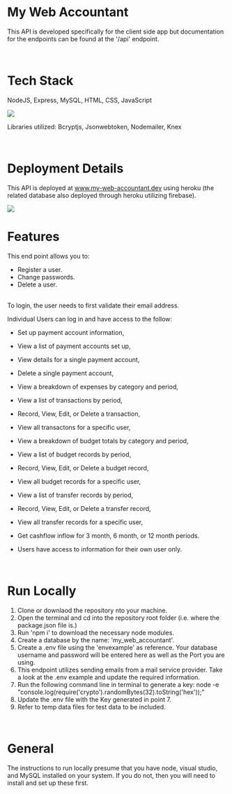 # My Web Accountant

This API is developed specifically for the client side app but documentation for the endpoints can be found at the '/api' endpoint.

<br />

# Tech Stack

NodeJS, Express, MySQL, HTML, CSS, JavaScript

<a href="https://skillicons.dev">
<img src="https://skillicons.dev/icons?i=nodejs,express,mysql,html,css,js&perline=9" />
</a>

Libraries utilized: Bcryptjs, Jsonwebtoken, Nodemailer, Knex

<br/>

# Deployment Details

This API is deployed at www.my-web-accountant.dev using heroku (the related database also deployed through heroku utilizing firebase).

<a href="https://skillicons.dev">
<img src="https://skillicons.dev/icons?i=heroku,firebase&perline=9" />
</a>

<br />

# Features

This end point allows you to:

- Register a user.
- Change passwords.
- Delete a user.

<br/>
To login, the user needs to first validate their email address.

Individual Users can log in and have access to the follow:

- Set up payment account information,
- View a list of payment accounts set up,
- View details for a single payment account,
- Delete a single payment account,

- View a breakdown of expenses by category and period,
- View a list of transactions by period,
- Record, View, Edit, or Delete a transaction,
- View all transactons for a specific user,

- View a breakdown of budget totals by category and period,
- View a list of budget records by period,
- Record, View, Edit, or Delete a budget record,
- View all budget records for a specific user,

- View a list of transfer records by period,
- Record, View, Edit, or Delete a transfer record,
- View all transfer records for a specific user,

- Get cashflow inflow for 3 month, 6 month, or 12 month periods.

- Users have access to information for their own user only.

<br />

# Run Locally

1. Clone or downlaod the repository nto your machine.
2. Open the terminal and cd into the repository root folder (i.e. where the package.json file is.)
3. Run 'npm i' to download the necessary node modules.
4. Create a database by the name: 'my_web_accountant'.
5. Create a .env file using the 'envexample' as reference. Your database username and password will be entered here as well as the Port you are using.
6. This endpoint utilizes sending emails from a mail service provider. Take a look at the .env example and update the required information.
7. Run the following command line in terminal to generate a key: node -e "console.log(require('crypto').randomBytes(32).toString('hex'));"
8. Update the .env file with the Key generated in point 7.
9. Refer to temp data files for test data to be included.

<br />

# General

The instructions to run locally presume that you have node, visual studio, and MySQL installed on your system. If you do not, then you will need to install and set up these first.
